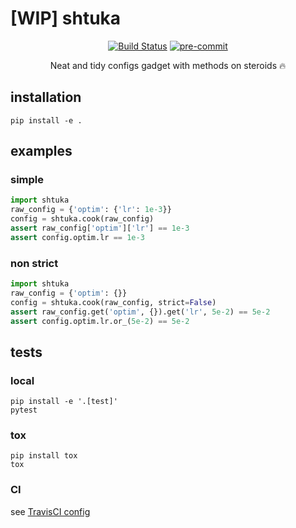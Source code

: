 # [WIP] shtuka

<!--suppress HtmlDeprecatedAttribute -->
<div align="center">

[![Build Status](https://travis-ci.com/stasbel/shtuka.svg?token=1jgzjXXmtWmYE3GLcvgS&branch=master)](https://travis-ci.com/stasbel/shtuka)
[![pre-commit](https://img.shields.io/badge/pre--commit-enabled-brightgreen?logo=pre-commit&logoColor=white)](https://github.com/pre-commit/pre-commit)

Neat and tidy configs gadget with methods on steroids 🔥

</div>

## installation

`pip install -e .`

## examples

### simple

```python
import shtuka
raw_config = {'optim': {'lr': 1e-3}}
config = shtuka.cook(raw_config)
assert raw_config['optim']['lr'] == 1e-3
assert config.optim.lr == 1e-3
```

### non strict

```python
import shtuka
raw_config = {'optim': {}}
config = shtuka.cook(raw_config, strict=False)
assert raw_config.get('optim', {}).get('lr', 5e-2) == 5e-2
assert config.optim.lr.or_(5e-2) == 5e-2
```

## tests

### local

```shell script
pip install -e '.[test]'
pytest
```

### tox

```shell script
pip install tox
tox
```

### CI

see [TravisCI config](.travis.yml)
